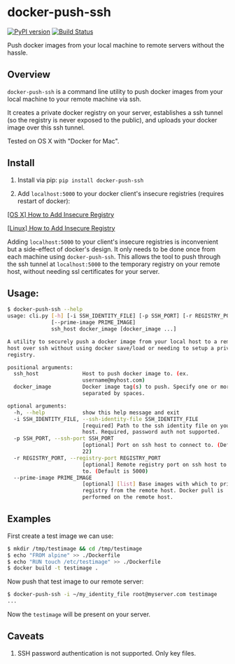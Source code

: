 # docker-push-ssh
[![PyPI version](https://badge.fury.io/py/docker-push-ssh.svg)](https://pypi.org/project/docker-push-ssh)
[![Build Status](https://travis-ci.org/brthor/docker-push-ssh.svg?branch=master)](https://travis-ci.org/brthor/docker-push-ssh)

Push docker images from your local machine to remote servers without the hassle.

## Overview
`docker-push-ssh` is a command line utility to push docker images from your local machine to your remote machine via ssh.

It creates a private docker registry on your server, establishes a ssh tunnel (so the registry is never exposed to the public),
and uploads your docker image over this ssh tunnel.

Tested on OS X with "Docker for Mac".

## Install

1. Install via pip:
`pip install docker-push-ssh`

2. Add `localhost:5000` to your docker client's insecure registries (requires restart of docker):

[[OS X] How to Add Insecure Registry](https://stackoverflow.com/questions/32808215/where-to-set-the-insecure-registry-flag-on-mac-os)

[[Linux] How to Add Insecure Registry](https://stackoverflow.com/questions/42211380/add-insecure-registry-to-docker)


Adding `localhost:5000` to your client's insecure registries is inconvenient but a side-effect of docker's design.
It only needs to be done once from each machine using `docker-push-ssh`. This allows the tool to push through the ssh
tunnel at `localhost:5000` to the temporary registry on your remote host, without needing ssl certificates for your server.

## Usage:

```bash
$ docker-push-ssh --help
usage: cli.py [-h] [-i SSH_IDENTITY_FILE] [-p SSH_PORT] [-r REGISTRY_PORT]
              [--prime-image PRIME_IMAGE]
              ssh_host docker_image [docker_image ...]

A utility to securely push a docker image from your local host to a remote
host over ssh without using docker save/load or needing to setup a private
registry.

positional arguments:
  ssh_host              Host to push docker image to. (ex.
                        username@myhost.com)
  docker_image          Docker image tag(s) to push. Specify one or more
                        separated by spaces.

optional arguments:
  -h, --help            show this help message and exit
  -i SSH_IDENTITY_FILE, --ssh-identity-file SSH_IDENTITY_FILE
                        [required] Path to the ssh identity file on your local
                        host. Required, password auth not supported.
  -p SSH_PORT, --ssh-port SSH_PORT
                        [optional] Port on ssh host to connect to. (Default is
                        22)
  -r REGISTRY_PORT, --registry-port REGISTRY_PORT
                        [optional] Remote registry port on ssh host to forward
                        to. (Default is 5000)
  --prime-image PRIME_IMAGE
                        [optional] [list] Base images with which to prime the
                        registry from the remote host. Docker pull is
                        performed on the remote host.
```

## Examples

First create a test image we can use:
```bash
$ mkdir /tmp/testimage && cd /tmp/testimage
$ echo "FROM alpine" >> ./Dockerfile
$ echo "RUN touch /etc/testimage" >> ./Dockerfile
$ docker build -t testimage .
```

Now push that test image to our remote server:
```bash
$ docker-push-ssh -i ~/my_identity_file root@myserver.com testimage
...
```

Now the `testimage` will be present on your server.

## Caveats

1. SSH password authentication is not supported. Only key files.

